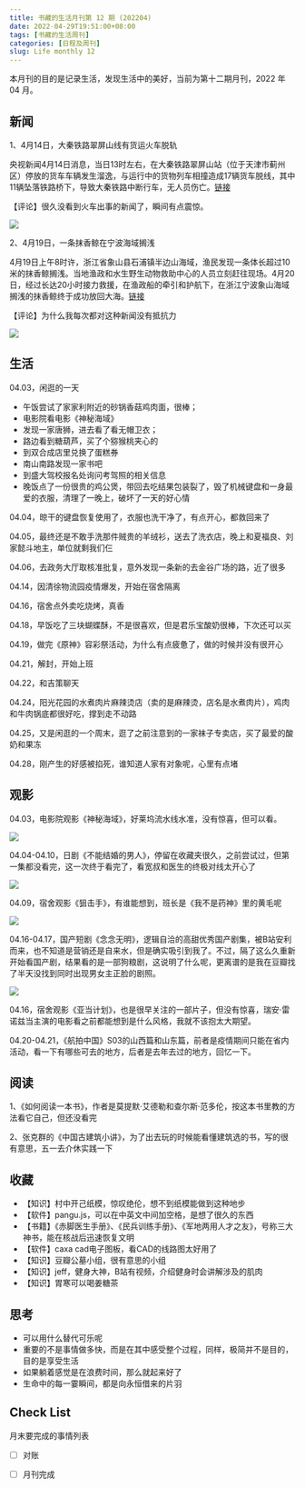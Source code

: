 ```yaml
---
title: 书藏的生活月刊第 12 期 (202204)
date: 2022-04-29T19:51:00+08:00
tags: [书藏的生活周刊]
categories: [日程及周刊]
slug: Life monthly 12
---
```


本月刊的目的是记录生活，发现生活中的美好，当前为第十二期月刊，2022 年 04 月。

<!--more-->

## 新闻

1、4月14日，大秦铁路翠屏山线有货运火车脱轨

央视新闻4月14日消息，当日13时左右，在大秦铁路翠屏山站（位于天津市蓟州区）停放的货车车辆发生溜逸，与运行中的货物列车相撞造成17辆货车脱线，其中11辆坠落铁路桥下，导致大秦铁路中断行车，无人员伤亡。[链接](https://www.thepaper.cn/newsDetail_forward_17613243)

【评论】很久没看到火车出事的新闻了，瞬间有点震惊。

![](https://picped-1301226557.cos.ap-beijing.myqcloud.com/ZK_20220430_出轨的火车.jpeg)

2、4月19日，一条抹香鲸在宁波海域搁浅

4月19日上午8时许，浙江省象山县石浦镇半边山海域，渔民发现一条体长超过10米的抹香鲸搁浅。当地渔政和水生野生动物救助中心的人员立刻赶往现场。4月20日，经过长达20小时接力救援，在渔政船的牵引和护航下，在浙江宁波象山海域搁浅的抹香鲸终于成功放回大海。[链接](https://new.qq.com/omn/20220422/20220422A03K3W00.html)

【评论】为什么我每次都对这种新闻没有抵抗力

![](https://picped-1301226557.cos.ap-beijing.myqcloud.com/ZK_20220430_搁浅的鲸鱼.png)

## 生活

04.03，闲逛的一天

- 午饭尝试了家家利附近的砂锅香菇鸡肉面，很棒；
- 电影院看电影《神秘海域》
- 发现一家唐狮，进去看了看无帽卫衣；
- 路边看到糖葫芦，买了个猕猴桃夹心的
- 到双合成店里兑换了蛋糕券
- 南山南路发现一家书吧
- 到盛大驾校报名处询问考驾照的相关信息
- 晚饭点了一份很贵的鸡公煲，带回去吃结果包装裂了，毁了机械键盘和一身最爱的衣服，清理了一晚上，破坏了一天的好心情

04.04，晾干的键盘恢复使用了，衣服也洗干净了，有点开心，都救回来了

04.05，最终还是不敢手洗那件贼贵的羊绒衫，送去了洗衣店，晚上和夏福良、刘家懿斗地主，单位就剩我们仨

04.06，去政务大厅取核准批复，意外发现一条新的去金谷广场的路，近了很多

04.14，因清徐物流园疫情爆发，开始在宿舍隔离

04.16，宿舍点外卖吃烧烤，真香

04.18，早饭吃了三块蝴蝶酥，不是很喜欢，但是君乐宝酸奶很棒，下次还可以买

04.19，做完《原神》容彩祭活动，为什么有点疲惫了，做的时候并没有很开心

04.21，解封，开始上班

04.22，和吉策聊天

04.24，阳光花园的水煮肉片麻辣烫店（卖的是麻辣烫，店名是水煮肉片），鸡肉和牛肉锅底都很好吃，撑到走不动路

04.25，又是闲逛的一个周末，逛了之前注意到的一家袜子专卖店，买了最爱的酸奶和果冻

04.28，刚产生的好感被掐死，谁知道人家有对象呢，心里有点堵

## 观影

04.03，电影院观影《神秘海域》，好莱坞流水线水准，没有惊喜，但可以看。

![](https://picped-1301226557.cos.ap-beijing.myqcloud.com/ZK_20220430_神秘海域.jpg)

04.04-04.10，日剧《不能结婚的男人》，停留在收藏夹很久，之前尝试过，但第一集都没看完，这一次终于看完了，看宽叔和医生的终极对线太开心了

![](https://picped-1301226557.cos.ap-beijing.myqcloud.com/ZK_20220430_不能结婚的男人.jpg)

04.09，宿舍观影《狙击手》，有谁能想到，班长是《我不是药神》里的黄毛呢

![](https://picped-1301226557.cos.ap-beijing.myqcloud.com/ZK_20220430_狙击手.jpg)

04.16-04.17，国产短剧《念念无明》，逻辑自洽的高甜优秀国产剧集，被B站安利而来，也不知道是营销还是自来水，但是确实吸引到我了。不过，隔了这么久重新开始看国产剧，结果看的是一部狗粮剧，这说明了什么呢，更离谱的是我在豆瓣找了半天没找到同时出现男女主正脸的剧照。

![](https://picped-1301226557.cos.ap-beijing.myqcloud.com/ZK_20220430_念念无明.jpg)

04.16，宿舍观影《亚当计划》，也是很早关注的一部片子，但没有惊喜，瑞安·雷诺兹当主演的电影看之前都能想到是什么风格，我就不该抱太大期望。

04.20-04.21，《航拍中国》S03的山西篇和山东篇，前者是疫情期间只能在省内活动，看一下有哪些可去的地方，后者是去年去过的地方，回忆一下。

## 阅读

1、《如何阅读一本书》，作者是莫提默·艾德勒和查尔斯·范多伦，按这本书里教的方法看它自己，但还没看完

2、张克群的《中国古建筑小讲》，为了出去玩的时候能看懂建筑选的书，写的很有意思，五一去介休实践一下

## 收藏

- 【知识】村中开己纸模，惊叹绝伦，想不到纸模能做到这种地步
- 【软件】pangu.js，可以在中英文中间加空格，是想了很久的东西
- 【书籍】《赤脚医生手册》、《民兵训练手册》、《军地两用人才之友》，号称三大神书，能在核战后迅速恢复文明
- 【软件】caxa cad电子图板，看CAD的线路图太好用了
- 【知识】豆瓣公墓小组，很有意思的小组
- 【知识】jeff，健身大神，B站有视频，介绍健身时会讲解涉及的肌肉
- 【知识】胃寒可以喝姜糖茶

## 思考

- 可以用什么替代可乐呢
- 重要的不是事情做多快，而是在其中感受整个过程，同样，极简并不是目的，目的是享受生活
- 如果躺着感觉是在浪费时间，那么就起来好了
- 生命中的每一霎瞬间，都是向永恒借来的片羽

## Check List

月末要完成的事情列表

- [ ] 对账
- [ ] 月刊完成







